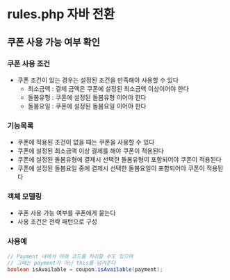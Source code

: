 # rules.php 자바 전환

## 쿠폰 사용 가능 여부 확인

### 쿠폰 사용 조건

- 쿠폰  조건이 있는 경우는 설정된 조건을 만족해야 사용할 수 있다
    - 최소금액 : 결제 금액은 쿠폰에 설정된 최소금액 이상이어야 한다
    - 돌봄유형 : 쿠폰에 설정된 돌봄유형 이어야 한다
    - 돌봄요일 : 쿠폰에 설정된 돌봄요일 이어야 한다

### 기능목록

- 쿠폰에 적용된 조건이 없을 때는 쿠폰을 사용할 수 있다
- 쿠폰에 설정된 최소금액 이상 결제를 해야 쿠폰이 적용된다
- 쿠폰에 설정된 돌봄유형에 결제시 선택한 돌봄유형이 포함되어야 쿠폰이 적용된다
- 쿠폰에 설정된 돌봄요일 중에 결제시 선택한 돌봄요일이 포함되어야 쿠폰이 적용된다

### 객체 모델링

- 쿠폰 사용 가능 여부를 쿠폰에게 묻는다
- 사용 조건은 전략 패턴으로 구성

### 사용예

```java
// Payment 내에서 아래 코드를 처리할 수도 있으며
// 그때는 payment가 아닌 this를 넘겨준다
boolean isAvailable = coupon.isAvailable(payment);
```
